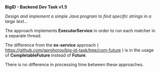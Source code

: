 
**BigID - Backend Dev Task  v1.5**

_Design and implement a simple Java program to find specific strings in a large text..._

The approach implements **ExecutorService** in order to run each matcher in a separate thread.

The difference from the  **ex-service** approach ( https://github.com/gprohorov/big-id-task/tree/com-future )  is in the usage of **CompletableFuture** instead of **Future**.

There is no difference in processing time between these approaches.


